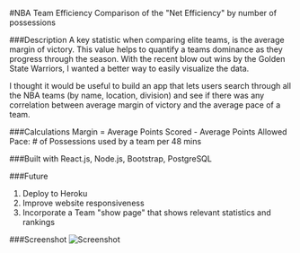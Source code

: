 #NBA Team Efficiency
Comparison of the "Net Efficiency" by number of possessions

###Description
A key statistic when comparing elite teams, is the average margin of victory. This value helps to
quantify a teams dominance as they progress through the season. With the recent blow out wins by the Golden State Warriors,
I wanted a better way to easily visualize the data.

I thought it would be useful to build an app that lets users search through all the NBA teams (by name, location, division) and see
if there was any correlation between average margin of victory and the average pace of a team.

###Calculations
Margin = Average Points Scored - Average Points Allowed
Pace: # of Possessions used by a team per 48 mins

###Built with
React.js, Node.js, Bootstrap, PostgreSQL

###Future
1. Deploy to Heroku
2. Improve website responsiveness
3. Incorporate a Team "show page" that shows relevant statistics and rankings

###Screenshot
![Screenshot](https://dl.dropboxusercontent.com/s/501a5afgz3ykxy4/Screen%20Shot%202016-02-01%20at%202.26.58%20PM.png?dl=0)
